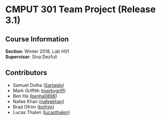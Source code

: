 # CMPUT 301 Team Project (Release 3.1)

## Course Information
**Section**: Winter 2018, Lab H01  
**Supervisor**: Sina Dezfuli  

## Contributors
* Samuel Dolha ([Sartaglo](https://github.com/Sartaglo))
* Mark Griffith ([markygriff](https://github.com/markygriff))
* Ben Ha ([benha0898](https://github.com/benha0898))
* Nafee Khan ([nafeekhan](https://github.com/nafeekhan))  
* Brad Ofrim ([bofrim](https://github.com/bofrim))
* Lucas Thalen ([lucasthalen](https://github.com/lucasthalen))
